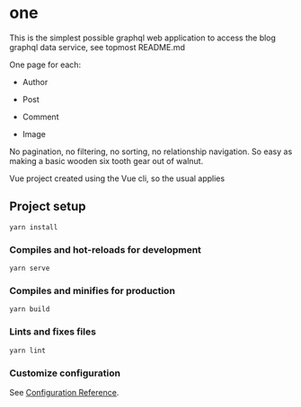 # one

This is the simplest possible graphql web application to access the blog graphql data service, see topmost README.md

One page for each: 

* Author

* Post

* Comment

* Image

No pagination, no filtering, no sorting, no relationship navigation.  So easy as making a basic wooden six tooth gear out of walnut.

Vue project created using the Vue cli, so the usual applies

## Project setup
```
yarn install
```

### Compiles and hot-reloads for development
```
yarn serve
```

### Compiles and minifies for production
```
yarn build
```

### Lints and fixes files
```
yarn lint
```

### Customize configuration
See [Configuration Reference](https://cli.vuejs.org/config/).
